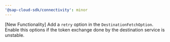 ```yaml
---
'@sap-cloud-sdk/connectivity': minor
---
```


[New Functionality] Add a `retry` option in the `DestinationFetchOption`. 
Enable this options if the token exchange done by the destination service is unstable.  
